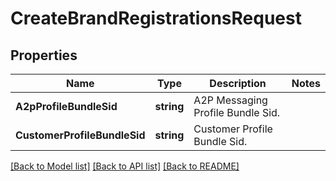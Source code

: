 # CreateBrandRegistrationsRequest

## Properties

Name | Type | Description | Notes
------------ | ------------- | ------------- | -------------
**A2pProfileBundleSid** | **string** | A2P Messaging Profile Bundle Sid. | 
**CustomerProfileBundleSid** | **string** | Customer Profile Bundle Sid. | 

[[Back to Model list]](../README.md#documentation-for-models) [[Back to API list]](../README.md#documentation-for-api-endpoints) [[Back to README]](../README.md)


